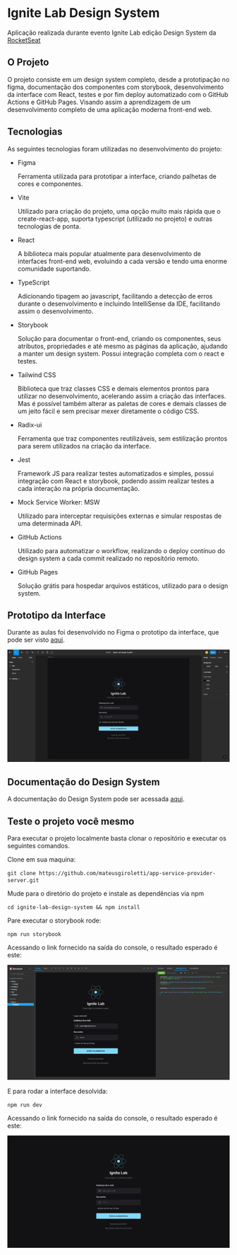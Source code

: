 # Ignite Lab Design System

Aplicação realizada durante evento Ignite Lab edição Design System da [RocketSeat](https://www.rocketseat.com.br/)

## O Projeto

O projeto consiste em um design system completo, desde a prototipação no figma, documentação dos componentes com storybook, desenvolvimento da interface com React, testes e por fim deploy automatizado com o GitHub Actions e GitHub Pages.
Visando assim a aprendizagem de um desenvolvimento completo de uma aplicação moderna front-end web.

## Tecnologias

As seguintes tecnologias foram utilizadas no desenvolvimento do projeto:

<ul>
    <li>
        Figma
        <p>
            Ferramenta utilizada para prototipar a interface, criando palhetas de cores e componentes.
        </p>
    </li>
    <li>
        Vite
        <p>
            Utilizado para criação do projeto, uma opção muito mais rápida  que o create-react-app, suporta typescript (utilizado no projeto) e outras tecnologias de ponta.
        </p>
    </li>
    <li>
        React
        <p>
            A biblioteca mais popular atualmente para desenvolvimento de interfaces front-end web, evoluindo a cada versão e tendo uma enorme comunidade suportando.
        </p>
    </li>
    <li>
        TypeScript
        <p>
            Adicionando tipagem ao javascript, facilitando a detecção de erros durante o desenvolvimento e incluindo IntelliSense da IDE, facilitando assim o desenvolvimento.
        </p>
    </li>
    <li>
        Storybook
        <p>
            Solução para documentar o front-end, criando os componentes, seus atributos, propriedades e até mesmo as páginas da aplicação, ajudando a manter um design system. Possui integração completa com o react e testes.
        </p>
    </li>
    <li>
        Tailwind CSS
        <p>
            Biblioteca que traz classes CSS e demais elementos prontos para utilizar no desenvolvimento, acelerando assim a criação das interfaces. Mas é possível também alterar as paletas de cores e demais classes de um jeito fácil e sem precisar mexer diretamente o código CSS.
        </P>
    </li>
    <li>
        Radix-ui
        <p>
            Ferramenta que traz componentes reutilizáveis, sem estilização prontos para serem utilizados na criação da interface. 
        </p>
    </li>
    <li>
        Jest
        <p>
            Framework JS para realizar testes automatizados e simples, possui integração com React e storybook, podendo assim realizar testes a cada interação na própria documentação.
        </p>
    </li>
    <li>
        Mock Service Worker: MSW
        <p>
            Utilizado para interceptar requisições externas e simular respostas de uma determinada API.
        </p>
    </li>
    <li>
        GitHub Actions
        <p>
            Utilizado para automatizar o workflow, realizando o deploy contínuo do design system a cada commit realizado no repositório remoto.
        </p>
    </li>
    <li>
        GitHub Pages
        <p>
            Solução grátis para hospedar arquivos estáticos, utilizado para o design system.
        </p>
    </li>
</ul>

## Prototipo da Interface

Durante as aulas foi desenvolvido no Figma o prototipo da interface, que pode ser visto [aqui](https://www.figma.com/file/deUKSSFh08h5fqtXUX7dKF/Ignite-Lab-Design-System?node-id=5%3A58&t=RcYClD8T6i8OyODS-1).

<img src="./.github/images/figma.png" alt="Figma Prototype" />

## Documentação do Design System

A documentação do Design System pode ser acessada [aqui](https://mateusgiroletti.github.io/ignite-lab-design-system/).


## Teste o projeto você mesmo

Para executar o projeto localmente basta clonar o repositório e executar os seguintes comandos. 

Clone em sua maquina:

```console
git clone https://github.com/mateusgiroletti/app-service-provider-server.git
```

Mude para o diretório do projeto e instale as dependências via npm
```console
cd ignite-lab-design-system && npm install
```

Pare executar o storybook rode:

```console
npm run storybook
```

Acessando o link fornecido na saída do console, o resultado esperado é este:

<img src="./.github/images/storybook.png" alt="Storybook" />

E para rodar a interface desolvida:

```console
npm run dev
```

Acessando o link fornecido na saída do console, o resultado esperado é este:

<img src="./.github/images/application.png" alt="Application" />
